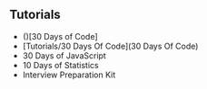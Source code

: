 ## Tutorials
* ()[30 Days of Code]
* [Tutorials/30 Days Of Code](30 Days Of Code)
* 30 Days of JavaScript
* 10 Days of Statistics
* Interview Preparation Kit
